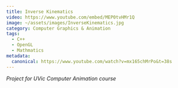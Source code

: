 ```yaml
---
title: Inverse Kinematics
video: https://www.youtube.com/embed/MEP0tvHMr1Q
image: ~/assets/images/InverseKinematics.jpg
category: Computer Graphics & Animation
tags:
  - C++
  - OpenGL
  - Mathmatics
metadata:
  canonical: https://www.youtube.com/watch?v=mx165chMrPo&t=38s
---
```


*Project for UVic Computer Animation course*